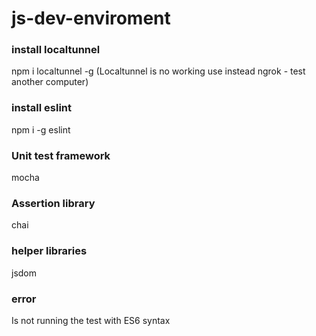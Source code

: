 # js-dev-enviroment

### install localtunnel
npm i localtunnel -g
 (Localtunnel is no working use instead ngrok - test another computer)

### install eslint
npm i -g eslint

### Unit test framework
mocha

### Assertion library
chai

### helper libraries
jsdom

### error
Is not running the test with ES6 syntax